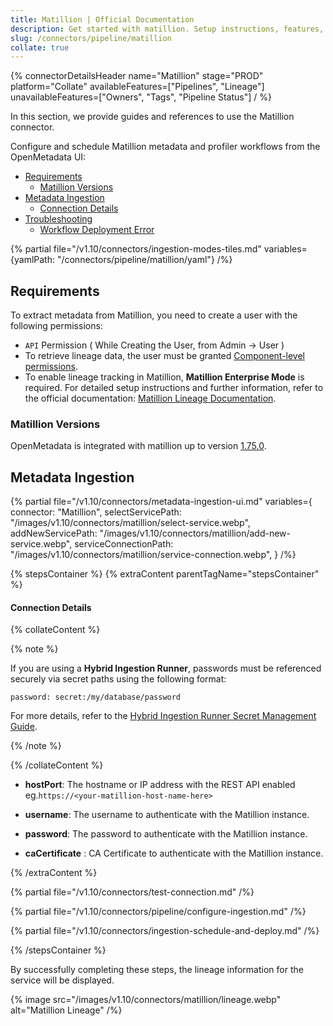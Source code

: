 ```yaml
---
title: Matillion | Official Documentation
description: Get started with matillion. Setup instructions, features, and configuration details inside.
slug: /connectors/pipeline/matillion
collate: true
---
```


{% connectorDetailsHeader
name="Matillion"
stage="PROD"
platform="Collate"
availableFeatures=["Pipelines", "Lineage"]
unavailableFeatures=["Owners", "Tags", "Pipeline Status"]
/ %}


In this section, we provide guides and references to use the Matillion connector.

Configure and schedule Matillion metadata and profiler workflows from the OpenMetadata UI:

- [Requirements](#requirements)
    - [Matillion Versions](#matillion-versions)
- [Metadata Ingestion](#metadata-ingestion)
    - [Connection Details](#connection-details)
- [Troubleshooting](/connectors/pipeline/matillion/troubleshooting)
    - [Workflow Deployment Error](#workflow-deployment-error)

{% partial file="/v1.10/connectors/ingestion-modes-tiles.md" variables={yamlPath: "/connectors/pipeline/matillion/yaml"} /%}

## Requirements
To extract metadata from Matillion, you need to create a user with the following permissions:

- `API` Permission ( While Creating the User, from Admin -> User )
- To retrieve lineage data, the user must be granted [Component-level permissions](https://docs.matillion.com/metl/docs/2932106/#component).
- To enable lineage tracking in Matillion, **Matillion Enterprise Mode** is required. For detailed setup instructions and further information, refer to the official documentation: [Matillion Lineage Documentation](https://docs.matillion.com/metl/docs/2881895/).

### Matillion Versions

OpenMetadata is integrated with matillion up to version [1.75.0](https://docs.matillion.io/getting-started).

## Metadata Ingestion

{% partial 
    file="/v1.10/connectors/metadata-ingestion-ui.md" 
    variables={
        connector: "Matillion", 
        selectServicePath: "/images/v1.10/connectors/matillion/select-service.webp",
        addNewServicePath: "/images/v1.10/connectors/matillion/add-new-service.webp",
        serviceConnectionPath: "/images/v1.10/connectors/matillion/service-connection.webp",
    } 
/%}

{% stepsContainer %}
{% extraContent parentTagName="stepsContainer" %}

#### Connection Details

{% collateContent %}

{% note %} 

If you are using a **Hybrid Ingestion Runner**, passwords must be referenced securely via secret paths using the following format:

```
password: secret:/my/database/password
```
For more details, refer to the [Hybrid Ingestion Runner Secret Management Guide](https://docs.getcollate.io/getting-started/day-1/hybrid-saas/hybrid-ingestion-runner#3.-manage-secrets-securely).

{% /note %}

{% /collateContent %}

- **hostPort**: The hostname or IP address with the REST API enabled eg.`https://<your-matillion-host-name-here>`

- **username**: The username to authenticate with the Matillion instance.

- **password**: The password to authenticate with the Matillion instance.

- **caCertificate** : CA Certificate to authenticate with the Matillion instance.

{% /extraContent %}

{% partial file="/v1.10/connectors/test-connection.md" /%}

{% partial file="/v1.10/connectors/pipeline/configure-ingestion.md" /%}

{% partial file="/v1.10/connectors/ingestion-schedule-and-deploy.md" /%}

{% /stepsContainer %}

By successfully completing these steps, the lineage information for the service will be displayed.

{% image
  src="/images/v1.10/connectors/matillion/lineage.webp"
  alt="Matillion Lineage" /%}

